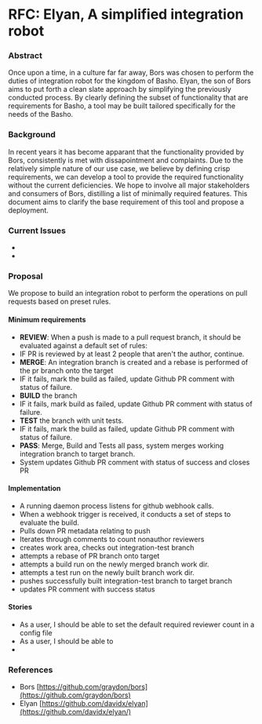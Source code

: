 # RFC: Elyan, A simplified integration robot

### Abstract

Once upon a time, in a culture far far away, Bors was chosen to perform the duties of integration robot for the kingdom of Basho.
Elyan, the son of Bors aims to put forth a clean slate approach by simplifying the previously conducted process.
By clearly defining the subset of functionality that are requirements for Basho, a tool may be built tailored specifically for the needs of the Basho.

### Background

In recent years it has become apparant that the functionality provided by Bors, consistently is met with dissapointment and complaints.
Due to the relatively simple nature of our use case, we believe by defining crisp requirements, we can develop a tool to provide the required functionality without the current deficiencies.
We hope to involve all major stakeholders and consumers of Bors, distilling a list of minimally required features. 
This document aims to clarify the base requirement of this tool and propose a deployment.

### Current Issues

- 
- 

### Proposal

We propose to build an integration robot to perform the operations on pull requests based on preset rules.


#### Minimum requirements

- **REVIEW**: When a push is made to a pull request branch, it should be evaluated against a default set of rules:
 -  IF PR is reviewed by at least 2 people that aren't the author, continue.
- **MERGE**: An integration branch is created and a rebase is performed of the pr branch onto the target
 - IF it fails, mark the build as failed, update Github PR comment with status of failure.
- **BUILD** the branch
 - IF it fails, mark build as failed, update Github PR comment with status of failure.
- **TEST** the branch with unit tests.
 - IF it fails, mark the build as failed, update Github PR comment with status of failure.
- **PASS**: Merge, Build and Tests all pass, system merges working integration branch to target branch. 
 - System updates Github PR comment with status of success and closes PR

#### Implementation 

- A running daemon process listens for github webhook calls.
- When a webhook trigger is received, it conducts a set of steps to evaluate the build.
- Pulls down PR metadata relating to push
- Iterates through comments to count nonauthor reviewers
- creates work area, checks out integration-test branch
- attempts a rebase of PR branch onto target
- attempts a build run on the newly merged branch work dir.
- attempts a test run on the newly built branch work dir.
- pushes successfully built integration-test branch to target branch
- updates PR comment with success status

#### Stories
- As a user, I should be able to set the default required reviewer count in a config file
- As a user, I should be able to 
- 

### References

- Bors [https://github.com/graydon/bors](https://github.com/graydon/bors)
- Elyan [https://github.com/davidx/elyan](https://github.com/davidx/elyan/)
